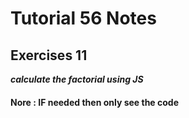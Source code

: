 # Tutorial **56** Notes

## Exercises 11

***calculate the factorial using JS***


#### Nore : IF needed then only see the code